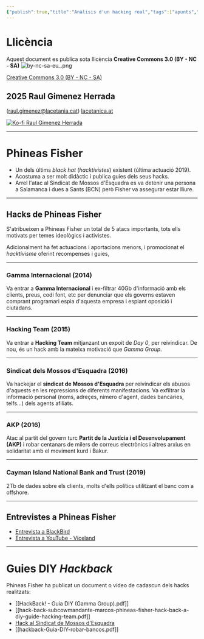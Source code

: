 ```yaml
---
{"publish":true,"title":"Anàlisis d'un hacking real","tags":["apunts","ic10/tutoria"],"cssclasses":""}
---
```


# Llicència
Aquest document es publica sota llicència **Creative Commons 3.0 (BY - NC - SA)**
![by-nc-sa-eu_.png](http://alquimiabinaria.cat/by-nc-sa-eu_.png)

[Creative Commons 3.0 (BY - NC - SA)](https://creativecommons.org/licenses/by-nc-sa/3.0/es/legalcode.ca)

## 2025 Raul Gimenez Herrada
(raul.gimenez@lacetania.cat)
[lacetanica.at](https://lacetanica.cat/)

[![Ko-fi Raul Gimenez Herrada](https://alquimiabinaria.cat/kofi.png)](https:/ko-fi.com/raulgimenezherrada)

---
# Phineas Fisher
- Un dels últims *black hat* (*hacktivistes*) existent (última actuació 2019).
- Acostuma a ser molt didàctic i publica guies dels seus hacks.
- Arrel l'atac al Sindicat de Mossos d'Esquadra es va detenir una persona a Salamanca i dues a Sants (BCN) però Fisher va assegurar estar lliure.
---
## Hacks de Phineas Fisher
S'atribueixen a Phineas Fisher un total de 5 atacs importants, tots ells motivats per temes ideològics i activistes.

Adicionalment ha fet actuacions i aportacions menors, i promocionat el *hacktivisme* oferint recompenses i guies,

---
### Gamma Internacional (2014)
Va entrar a **Gamma Internacional** i ex-filtrar 40Gb d'informació amb els clients, preus, codi font, etc per denunciar que els governs estaven comprant programari espia d'aquesta empresa i espiant oposició i ciutadans.

---
### Hacking Team (2015)
Va entrar a **Hacking Team** mitjanzant un expoit de *Day 0*, per reivindicar.  De nou, és un hack amb la mateixa motivació que *Gamma Group*.

---
### Sindicat dels Mossos d'Esquadra (2016)
Va hackejar el **sindicat de Mossos d'Esquadra** per reivindicar els abusos d'aquests en les repressions de diferents manifestacions.  Va exfiltrar la informació personal (noms, adreçes, nimero d'agent, dades bancàries, telfs...) dels agents afiliats.

---
### AKP (2016)
Atac al partit del govern turc **Partit de la Justícia i el Desenvolupament (AKP)** i robar centanars de milers de correus electrònics i altres arxius en solidaritat amb el moviment kurd i Bakur.

---
### Cayman Island National Bank and Trust (2019)
2Tb de dades sobre els clients, molts d'ells polítics utilitzant el banc com a offshore.

---
## Entrevistes a Phineas Fisher
- [Entrevista a BlackBird](https://blogs.sindominio.net/blog/hackback-conversando-con-phineas-fisher/)
- [Entrevista a YouTube - Viceland](https://www.youtube.com/watch?v=BpyCl1Qm6Xs)
---
# Guies DIY *Hackback*
Phineas Fisher ha publicat un document o vídeo de cadascun dels hacks realitzats:
- [[HackBack! - Guia DIY (Gamma Group).pdf]]
- [[hack-back-subcowmandante-marcos-phineas-fisher-hack-back-a-diy-guide-hacking-team.pdf]]
- [Hack al Sindicat de Mossos d'Esquadra](https://vimeo.com/510165424)
- [[hackback-Guia-DIY-robar-bancos.pdf]]

